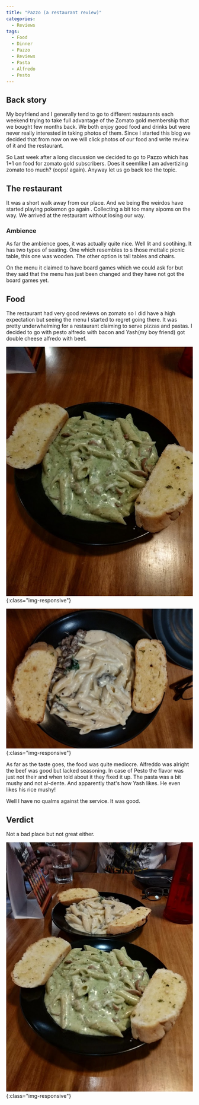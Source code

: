 ```yaml
---
title: "Pazzo (a restaurant review)"
categories:
  - Reviews
tags:
  - Food
  - Dinner
  - Pazzo
  - Reviews
  - Pasta
  - Alfredo
  - Pesto
---
```


## Back story

My boyfriend and I generally tend to go to different restaurants each weekend trying to take full advantage of the Zomato gold membership that we bought few months back. We both enjoy good food and drinks but were never really interested in taking photos of them. Since I started this blog we decided that from now on we will click photos of our food and write review of it and the restaurant.

So Last week after a long discussion we decided to go to Pazzo which has 1+1 on food for zomato gold subscribers. Does it seemlike I am advertizing zomato too much? (oops! again). Anyway let us go back too the topic.

## The restaurant 

It was a short walk away from our place. And we being the weirdos have started playing pokemon go again . Collecting a bit too many aipoms on the way. We arrived at the restaurant without losing our way.

### Ambience 

As far the ambience goes, it was actually quite nice. Well lit and sootihing. It has two types of seating. One which resembles to s those mettalic picnic table, this one was wooden. The other option is tall tables and chairs. 

On the menu it claimed to have board games which we could ask for but they said that the menu has just been changed and they have not got the board games yet.

## Food

The restaurant had very good reviews on zomato so I did have a high expectation but seeing the menu I started to regret going there. It was pretty underwhelming for a restaurant claiming to serve pizzas and pastas. I decided to go with pesto alfredo with bacon and Yash(my boy friend) got double cheese alfredo with beef.

![Img](/assets/images/IMG_20190505_204326.jpg "Img"){:class="img-responsive"} 

![Img](/assets/images/IMG_20190505_204344.jpg "Img"){:class="img-responsive"} 

As far as the taste goes, the food was quite mediocre. Alfreddo was alright the beef was good but lacked seasoning. In case of Pesto the flavor was just not their and when told about it they fixed it up. The pasta was a bit mushy and not al-dente. And apparently that's how Yash likes. He even likes his rice mushy!

Well I have no qualms against the service. It was good.


## Verdict

Not a bad place but not great either.

![Img](/assets/images/IMG_20190505_204314.jpg "Img"){:class="img-responsive"} 